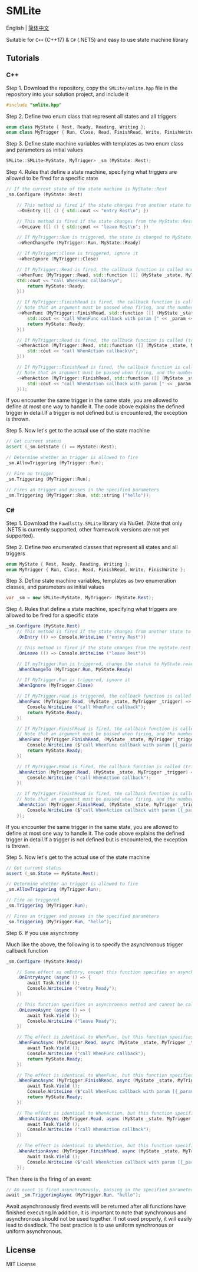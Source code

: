 # SMLite

English | [简体中文](./README.zh.md)

Suitable for `C++` (C++17) & `C#` (.NET5) and easy to use state machine library

## Tutorials

### C++

Step 1. Download the repository, copy the `SMLite/smlite.hpp` file in the repository into your solution project, and include it

```cpp
#include "smlite.hpp"
```

Step 2. Define two enum class that represent all states and all triggers

```cpp
enum class MyState { Rest, Ready, Reading, Writing };
enum class MyTrigger { Run, Close, Read, FinishRead, Write, FinishWrite };
```

Step 3. Define state machine variables with templates as two enum class and parameters as initial values

```cpp
SMLite::SMLite<MyState, MyTrigger> _sm (MyState::Rest);
```

Step 4. Rules that define a state machine, specifying what triggers are allowed to be fired for a specific state

```cpp
// If the current state of the state machine is MyState::Rest
_sm.Configure (MyState::Rest)

    // This method is fired if the state changes from another state to MyState::Rest state, not by the initial value specified when the state machine is initialized
    ->OnEntry ([] () { std::cout << "entry Rest\n"; })

    // This method is fired if the state changes from the MyState::Rest state to another state
    ->OnLeave ([] () { std::cout << "leave Rest\n"; })

    // If MyTrigger::Run is triggered, the state is changed to MyState::Ready
    ->WhenChangeTo (MyTrigger::Run, MyState::Ready)

    // If MyTrigger::Close is triggered, ignore it
    ->WhenIgnore (MyTrigger::Close)

    // If MyTrigger::Read is fired, the callback function is called and the state is adjusted to the return value
    ->WhenFunc (MyTrigger::Read, std::function ([] (MyState _state, MyTrigger _trigger) -> MyState {
    std::cout << "call WhenFunc callback\n";
        return MyState::Ready;
    }))

    // If MyTrigger::FinishRead is fired, the callback function is called and the state is adjusted to the return value
    // Note that an argument must be passed when firing, and the number and type must match exactly, otherwise an exception is thrown
    ->WhenFunc (MyTrigger::FinishRead, std::function ([] (MyState _state, MyTrigger _trigger, std::string _param) -> MyState {
        std::cout << "call WhenFunc callback with param [" << _param << "]\n";
        return MyState::Ready;
    }))

    // If MyTrigger::Read is fired, the callback function is called (triggering this method callback does not adjust the return value)
    ->WhenAction (MyTrigger::Read, std::function ([] (MyState _state, MyTrigger _trigger) {
        std::cout << "call WhenAction callback\n";
    }))

    // If MyTrigger::FinishRead is fired, the callback function is called (triggering this method callback does not adjust the return value).
    // Note that an argument must be passed when firing, and the number and type must match exactly, otherwise an exception is thrown
    ->WhenAction (MyTrigger::FinishRead, std::function ([] (MyState _state, MyTrigger _trigger, std::string _param) {
        std::cout << "call WhenAction callback with param [" << _param << "]\n";
    }));
```

If you encounter the same trigger in the same state, you are allowed to define at most one way to handle it. The code above explains the defined trigger in detail.If a trigger is not defined but is encountered, the exception is thrown.

Step 5. Now let's get to the actual use of the state machine

```cpp
// Get current status
assert (_sm.GetState () == MyState::Rest);

// Determine whether an trigger is allowed to fire
_sm.AllowTriggering (MyTrigger::Run);

// Fire an trigger
_sm.Triggering (MyTrigger::Run);

// Fires an trigger and passes in the specified parameters
_sm.Triggering (MyTrigger::Run, std::string ("hello"));
```

### C\#

Step 1. Download the `Fawdlstty.SMLite` library via NuGet. (Note that only .NET5 is currently supported, other framework versions are not yet supported).

Step 2. Define two enumerated classes that represent all states and all triggers

```csharp
enum MyState { Rest, Ready, Reading, Writing };
enum MyTrigger { Run, Close, Read, FinishRead, Write, FinishWrite };
```

Step 3. Define state machine variables, templates as two enumeration classes, and parameters as initial values

```csharp
var _sm = new SMLite<MyState, MyTrigger> (MyState.Rest);
```

Step 4. Rules that define a state machine, specifying what triggers are allowed to be fired for a specific state

```csharp
_sm.Configure (MyState.Rest)
    // This method is fired if the state changes from another state to myState.rest state, not by the initial value specified when the state machine is initialized
    .OnEntry (() => Console.WriteLine ("entry Rest"))

    // This method is fired if the state changes from the myState.rest state to another state
    .OnLeave (() => Console.WriteLine ("leave Rest"))

    // If myTrigger.Run is triggered, change the status to MyState.ready
    .WhenChangeTo (MyTrigger.Run, MyState.Ready)

    // If MyTrigger.Run is triggered, ignore it
    .WhenIgnore (MyTrigger.Close)

    // If MyTrigger.read is triggered, the callback function is called and the state is adjusted to the return value
    .WhenFunc (MyTrigger.Read, (MyState _state, MyTrigger _trigger) => {
        Console.WriteLine ("call WhenFunc callback");
        return MyState.Ready;
    })

    // If MyTrigger.FinishRead is fired, the callback function is called and the state is adjusted to the return value
    // Note that an argument must be passed when firing, and the number and type must match exactly, otherwise an exception is thrown
    .WhenFunc (MyTrigger.FinishRead, (MyState _state, MyTrigger _trigger, string _param) => {
        Console.WriteLine ($"call WhenFunc callback with param [{_param}]");
        return MyState.Ready;
    })

    // If MyTrigger.Read is fired, the callback function is called (triggering this method callback does not adjust the return value)
    .WhenAction (MyTrigger.Read, (MyState _state, MyTrigger _trigger) => {
        Console.WriteLine ("call WhenAction callback");
    })

    // If MyTrigger.FinishRead is fired, the callback function is called (triggering this method callback does not adjust the return value)
    // Note that an argument must be passed when firing, and the number and type must match exactly, otherwise an exception is thrown
    .WhenAction (MyTrigger.FinishRead, (MyState _state, MyTrigger _trigger, string _param) => {
        Console.WriteLine ($"call WhenAction callback with param [{_param}]");
    });
```

If you encounter the same trigger in the same state, you are allowed to define at most one way to handle it. The code above explains the defined trigger in detail.If a trigger is not defined but is encountered, the exception is thrown.

Step 5. Now let's get to the actual use of the state machine

```csharp
// Get current status
assert (_sm.State == MyState.Rest);

// Determine whether an trigger is allowed to fire
_sm.AllowTriggering (MyTrigger.Run);

// Fire an triggered
_sm.Triggering (MyTrigger.Run);

// Fires an trigger and passes in the specified parameters
_sm.Triggering (MyTrigger.Run, "hello");
```

Step 6. If you use asynchrony

Much like the above, the following is to specify the asynchronous trigger callback function

```csharp
_sm.Configure (MyState.Ready)

    // Same effect as onEntry, except this function specifies an asynchronous method and cannot be called at the same time as OnEntry
    .OnEntryAsync (async () => {
        await Task.Yield ();
        Console.WriteLine ("entry Ready");
    })

    // This function specifies an asynchronous method and cannot be called at the same time as OnLeave
    .OnLeaveAsync (async () => {
        await Task.Yield ();
        Console.WriteLine ("leave Ready");
    })

    // The effect is identical to WhenFunc, but this function specifies an asynchronous method
    .WhenFuncAsync (MyTrigger.Read, async (MyState _state, MyTrigger _trigger) => {
        await Task.Yield ();
        Console.WriteLine ("call WhenFunc callback");
        return MyState.Ready;
    })

    // The effect is identical to WhenFunc, but this function specifies an asynchronous method
    .WhenFuncAsync (MyTrigger.FinishRead, async (MyState _state, MyTrigger _trigger, string _param) => {
        await Task.Yield ();
        Console.WriteLine ($"call WhenFunc callback with param [{_param}]");
        return MyState.Ready;
    })

    // The effect is identical to WhenAction, but this function specifies an asynchronous method
    .WhenActionAsync (MyTrigger.Read, async (MyState _state, MyTrigger _trigger) => {
        await Task.Yield ();
        Console.WriteLine ("call WhenAction callback");
    })

    // The effect is identical to WhenAction, but this function specifies an asynchronous method
    .WhenActionAsync (MyTrigger.FinishRead, async (MyState _state, MyTrigger _trigger, string _param) => {
        await Task.Yield ();
        Console.WriteLine ($"call WhenAction callback with param [{_param}]");
    });
```

Then there is the firing of an event:

```csharp
// An event is fired asynchronously, passing in the specified parameters
await _sm.TriggeringAsync (MyTrigger.Run, "hello");
```

Await asynchronously fired events will be returned after all functions have finished executing.In addition, it is important to note that synchronous and asynchronous should not be used together. If not used properly, it will easily lead to deadlock. The best practice is to use uniform synchronous or uniform asynchronous.

## License

MIT License
